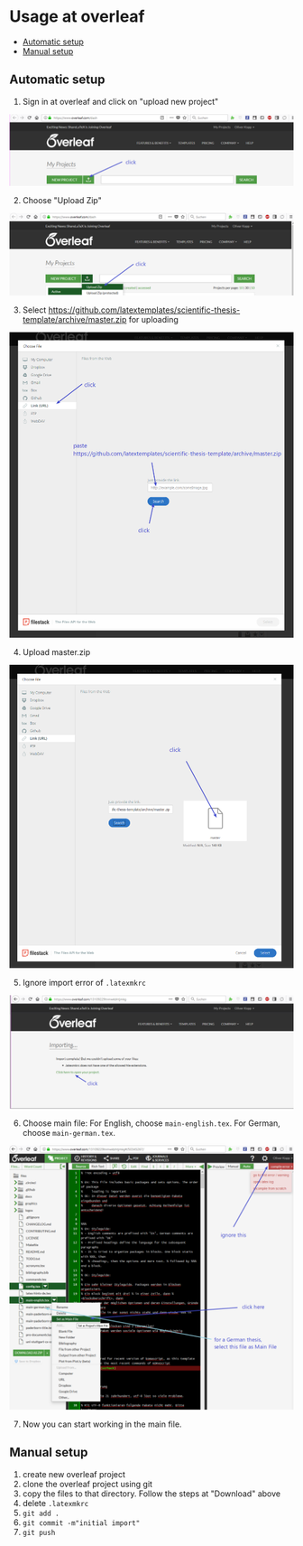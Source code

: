 # Usage at overleaf

<!-- toc -->

- [Automatic setup](#automatic-setup)
- [Manual setup](#manual-setup)

<!-- tocstop -->

## Automatic setup

1. Sign in at overleaf and click on "upload new project"

![upload new project](overleaf-step-1.png)

2. Choose "Upload Zip"

![Uplaod Zip](overleaf-step-2.png)

3. Select <https://github.com/latextemplates/scientific-thesis-template/archive/master.zip> for uploading

![select master.zip for uploading](overleaf-step-3.png)

4. Upload master.zip

![upload master.zip](overleaf-step-4.png)

5. Ignore import error of `.latexmkrc`

![Ignore import errors](overleaf-step-5.png)

6. Choose main file: For English, choose `main-english.tex`. For German, choose `main-german.tex`.

![Choose main file](overleaf-step-6.png)

7. Now you can start working in the main file.

## Manual setup

1. create new overleaf project
2. clone the overleaf project using git
3. copy the files to that directory. Follow the steps at "Download" above
4. delete `.latexmkrc`
5. `git add .`
6. `git commit -m"initial import"`
7. `git push`
